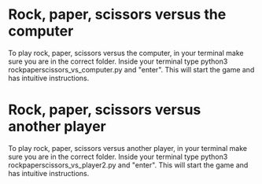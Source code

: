 # Rock, paper, scissors versus the computer

To play rock, paper, scissors versus the computer, in your terminal make sure you are in the correct folder. Inside your terminal type python3 rockpaperscissors_vs_computer.py and "enter". This will start the game and has intuitive instructions.

# Rock, paper, scissors versus another player

To play rock, paper, scissors versus another player, in your terminal make sure you are in the correct folder. Inside your terminal type python3 rockpaperscissors_vs_player2.py and "enter". This will start the game and has intuitive instructions.
